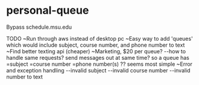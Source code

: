# personal-queue
Bypass schedule.msu.edu

TODO
~Run through aws instead of desktop pc
~Easy way to add 'queues' which would include subject, course number, and phone number to text
~Find better texting api (cheaper)
~Marketing, $20 per queue?
 --how to handle same requests? send messages out at same time? so a queue has
                                                                  =subject
                                                                  =course number
                                                                  =phone number(s)
                                                                  ?? seems most simple
~Error and exception handling
  --invalid subject
  --invalid course number
  --invalid number to text

